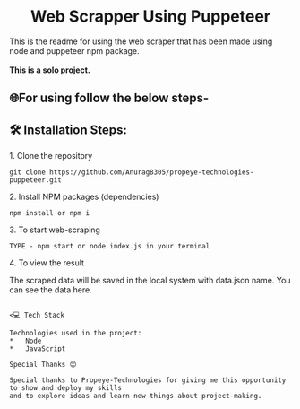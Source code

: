 
<h1 align="center" id="title">Web Scrapper Using Puppeteer</h1>



<p id="description">This is the readme for using the web scraper that has been made using node and puppeteer npm package.<br><br><b>This is a solo project.</b>

<h2>🌐For using follow the below steps-</h2>

<h2>🛠️ Installation Steps:</h2>

<p>1. Clone the repository</p>

```
git clone https://github.com/Anurag8305/propeye-technologies-puppeteer.git
```

<p>2. Install NPM packages (dependencies)</p>

```
npm install or npm i
```

<p>3. To start web-scraping</p>

```
TYPE - npm start or node index.js in your terminal
```
<p>4. To view the result</p>
The scraped data will be saved in the local system with data.json name. You can see the data here.

```

<💻 Tech Stack

Technologies used in the project:
*   Node
*   JavaScript

Special Thanks 😊

Special thanks to Propeye-Technologies for giving me this opportunity to show and deploy my skills
and to explore ideas and learn new things about project-making.
